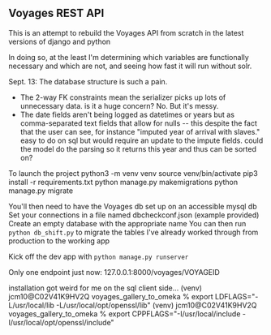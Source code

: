 
## Voyages REST API

This is an attempt to rebuild the Voyages API from scratch in the latest versions of django and python

In doing so, at the least I'm determining which variables are functionally necessary and which are not, and seeing how fast it will run without solr.

Sept. 13: The database structure is such a pain.
* The 2-way FK constraints mean the serializer picks up lots of unnecessary data. is it a huge concern? No. But it's messy.
* The date fields aren't being logged as datetimes or years but as comma-separated text fields that allow for nulls -- this despite the fact that the user can see, for instance "imputed year of arrival with slaves." easy to do on sql but would require an update to the impute fields. could the model do the parsing so it returns this year and thus can be sorted on?



To launch the project
	python3 -m venv venv
	source venv/bin/activate
	pip3 install -r requirements.txt
	python manage.py makemigrations
	python manage.py migrate

You'll then need to have the Voyages db set up on an accessible mysql db
Set your connections in a file named dbcheckconf.json (example provided)
Create an empty database with the appropriate name
You can then run `python db_shift.py` to migrate the tables I've already worked through from production to the working app

Kick off the dev app with `python manage.py runserver`

Only one endpoint just now: 127.0.0.1:8000/voyages/VOYAGEID



installation got weird for me on the sql client side...
(venv) jcm10@C02V41K9HV2Q voyages_gallery_to_omeka % export LDFLAGS="-L/usr/local/lib -L/usr/local/opt/openssl/lib" 
(venv) jcm10@C02V41K9HV2Q voyages_gallery_to_omeka % export CPPFLAGS="-I/usr/local/include -I/usr/local/opt/openssl/include" 
